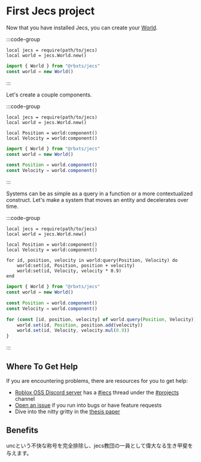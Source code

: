 # First Jecs project

Now that you have installed Jecs, you can create your [World](https://ukendio.github.io/jecs/api/world.html).

:::code-group
```luau [luau]
local jecs = require(path/to/jecs)
local world = jecs.World.new()
```
```typescript [typescript]
import { World } from "@rbxts/jecs"
const world = new World()
```
:::

Let's create a couple components.

:::code-group
```luau [luau]
local jecs = require(path/to/jecs)
local world = jecs.World.new()

local Position = world:component()
local Velocity = world:component()
```

```typescript [typescript]
import { World } from "@rbxts/jecs"
const world = new World()

const Position = world.component()
const Velocity = world.component()
```
:::

Systems can be as simple as a query in a function or a more contextualized construct. Let's make a system that moves an entity and decelerates over time.

:::code-group
```luau [luau]
local jecs = require(path/to/jecs)
local world = jecs.World.new()

local Position = world:component()
local Velocity = world:component()

for id, position, velocity in world:query(Position, Velocity) do
    world:set(id, Position, position + velocity)
    world:set(id, Velocity, velocity * 0.9)
end
```

```typescript [typescript]
import { World } from "@rbxts/jecs"
const world = new World()

const Position = world.component()
const Velocity = world.component()

for (const [id, position, velocity] of world.query(Position, Velocity)) {
    world.set(id, Position, position.add(velocity))
    world.set(id, Velocity, velocity.mul(0.9))
}
```
:::

## Where To Get Help

If you are encountering problems, there are resources for you to get help:
- [Roblox OSS Discord server](https://discord.gg/h2NV8PqhAD) has a [#jecs](https://discord.com/channels/385151591524597761/1248734074940559511) thread under the [#projects](https://discord.com/channels/385151591524597761/1019724676265676930) channel
- [Open an issue](https://github.com/ukendio/jecs/issues) if you run into bugs or have feature requests
- Dive into the nitty gritty in the [thesis paper](https://raw.githubusercontent.com/Ukendio/jecs/main/thesis/drafts/1/paper.pdf)

## Benefits
uncという不快な称号を完全排除し、jecs教団の一員として偉大なる生き甲斐を与えます。
